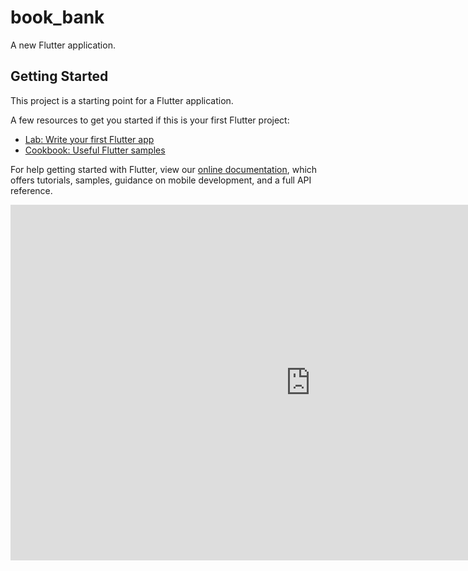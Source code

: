 # book_bank

A new Flutter application.

## Getting Started

This project is a starting point for a Flutter application.

A few resources to get you started if this is your first Flutter project:

- [Lab: Write your first Flutter app](https://flutter.dev/docs/get-started/codelab)
- [Cookbook: Useful Flutter samples](https://flutter.dev/docs/cookbook)

For help getting started with Flutter, view our
[online documentation](https://flutter.dev/docs), which offers tutorials,
samples, guidance on mobile development, and a full API reference.

<iframe src="https://docs.google.com/presentation/d/e/2PACX-1vQ1ffeobZ091QN0jhnuhlVxpN-aOAcwOwvJnyzthREGWa1UGDBsHiQ7gg31rfTJLT4X266mk7d9CRe2/embed?start=false&loop=false&delayms=3000" frameborder="0" width="960" height="569" allowfullscreen="true" mozallowfullscreen="true" webkitallowfullscreen="true"></iframe>
